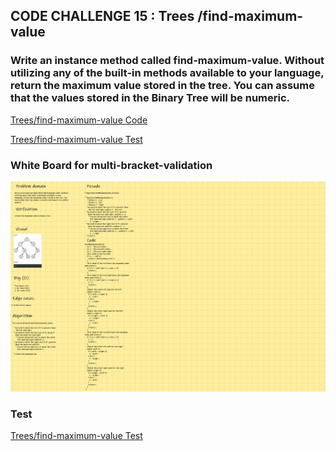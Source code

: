 ## **CODE CHALLENGE 15 : Trees /find-maximum-value**


### Write an instance method called find-maximum-value. Without utilizing any of the built-in methods available to your language, return the maximum value stored in the tree. You can assume that the values stored in the Binary Tree will be numeric.



[Trees/find-maximum-value Code](https://github.com/farahalwahaibi/data-structures-and-algorithms-401/blob/main/code-challenge14/tree/tree.js)

[Trees/find-maximum-value Test](https://github.com/farahalwahaibi/data-structures-and-algorithms-401/blob/main/code-challenge14/tree/__test__/tree.test.js)



### **White Board for multi-bracket-validation**

![white-board](3.png)


### **Test**

[Trees/find-maximum-value Test](https://github.com/farahalwahaibi/data-structures-and-algorithms-401/blob/main/code-challenge14/tree/__test__/tree.test.js)

